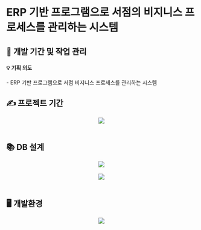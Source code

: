 
<h1>ERP 기반 프로그램으로 서점의 비지니스 프로세스를 관리하는 시스템 </h1>
</div>
 
<h2>📅 개발 기간 및 작업 관리</h2>


<h4>💡 기획 의도</h4>
- ERP 기반 프로그램으로 서점 비지니스 프로세스를 관리하는 시스템

## ✍️ 프로젝트 기간
<div align="center"><img src="https://github.com/eunjung15/semipj_erd/assets/135147602/b5894f34-89be-4d19-973d-011e2ec4f8bd"></div>
<br>

## 📚 DB 설계
<div align="center"><img src="https://github.com/eunjung15/semipj_erd/assets/120345380/ad956be8-ddac-44ea-9770-5137556722e7"></div>
<br>
<div align="center"><img src="https://github.com/eunjung15/semipj_erd/assets/120345380/5753e253-9695-4f56-9f4e-7c6dcad027bd"></div>
<br>


## 🖥️ 개발환경
<div align="center"><img src="https://github.com/eunjung15/semipj_erd/assets/120345380/897ee711-674f-4242-9145-dfa9cbf272a7"></div>
<br>

